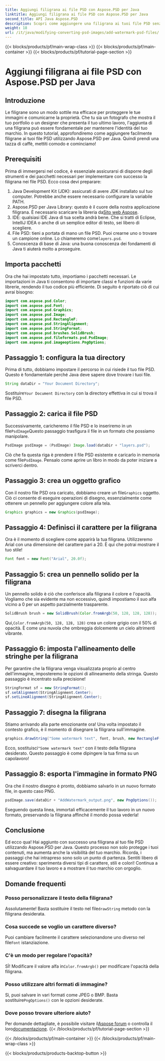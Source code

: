 ```yaml
---
title: Aggiungi filigrana ai file PSD con Aspose.PSD per Java
linktitle: Aggiungi filigrana ai file PSD con Aspose.PSD per Java
second_title: API Java Aspose.PSD
description: Scopri come aggiungere una filigrana ai tuoi file PSD senza sforzo utilizzando Aspose.PSD per Java. Proteggi le tue immagini con una semplice guida passo passo.
weight: 18
url: /it/java/modifying-converting-psd-images/add-watermark-psd-files/
---
```


{{< blocks/products/pf/main-wrap-class >}}
{{< blocks/products/pf/main-container >}}
{{< blocks/products/pf/tutorial-page-section >}}

# Aggiungi filigrana ai file PSD con Aspose.PSD per Java

## Introduzione
Le filigrane sono un modo sottile ma efficace per proteggere le tue immagini e comunicarne la proprietà. Che tu sia un fotografo che mostra il tuo portfolio o un designer che presenta il tuo ultimo lavoro, l'aggiunta di una filigrana può essere fondamentale per mantenere l'identità del tuo marchio. In questo tutorial, approfondiremo come aggiungere facilmente filigrane ai tuoi file PSD utilizzando Aspose.PSD per Java. Quindi prendi una tazza di caffè, mettiti comodo e cominciamo!
## Prerequisiti
Prima di immergersi nel codice, è essenziale assicurarsi di disporre degli strumenti e dei pacchetti necessari per implementare con successo la filigrana nei file PSD. Ecco cosa devi preparare:
1. Java Development Kit (JDK): assicurati di avere JDK installato sul tuo computer. Potrebbe anche essere necessario configurare la variabile PATH.
2. Aspose.PSD per Java Library: questo è il cuore della nostra applicazione filigrana. È necessario scaricare la libreria da[Sito web Aspose](https://releases.aspose.com/psd/java/).
3. IDE: qualsiasi IDE Java di tua scelta andrà bene. Che si tratti di Eclipse, IntelliJ IDEA o anche di un semplice editor di testo, sei libero di scegliere.
4.  File PSD: tieni a portata di mano un file PSD. Puoi crearne uno o trovare un campione online. Lo chiameremo come`layers.psd`.
5. Conoscenza di base di Java: una buona conoscenza dei fondamenti di Java ti aiuterà molto a proseguire.
## Importa pacchetti
Ora che hai impostato tutto, importiamo i pacchetti necessari. Le importazioni in Java ti consentono di importare classi e funzioni da varie librerie, rendendo il tuo codice più efficiente. Di seguito è riportato ciò di cui avrai bisogno:
```java
import com.aspose.psd.Color;
import com.aspose.psd.Font;
import com.aspose.psd.Graphics;
import com.aspose.psd.Image;
import com.aspose.psd.RectangleF;
import com.aspose.psd.StringAlignment;
import com.aspose.psd.StringFormat;
import com.aspose.psd.brushes.SolidBrush;
import com.aspose.psd.fileformats.psd.PsdImage;
import com.aspose.psd.imageoptions.PngOptions;
```
## Passaggio 1: configura la tua directory
Prima di tutto, dobbiamo impostare il percorso in cui risiede il tuo file PSD. Questo è fondamentale perché Java deve sapere dove trovare i tuoi file. 
```java
String dataDir = "Your Document Directory";
```
 Sostituire`Your Document Directory` con la directory effettiva in cui si trova il file PSD.
## Passaggio 2: carica il file PSD
 Successivamente, caricheremo il file PSD e lo inseriremo in un file`PsdImage`Questo passaggio trasfigura il file in un formato che possiamo manipolare.
```java
PsdImage psdImage = (PsdImage) Image.load(dataDir + "layers.psd");
```
 Ciò che fa questa riga è prendere il file PSD esistente e caricarlo in memoria come file`PsdImage`. Pensalo come aprire un libro in modo da poter iniziare a scriverci dentro.
## Passaggio 3: crea un oggetto grafico
 Con il nostro file PSD ora caricato, dobbiamo creare un file`Graphics` oggetto. Ciò ci consente di eseguire operazioni di disegno, essenzialmente come ottenere un pennello per aggiungere colore alla tela.
```java
Graphics graphics = new Graphics(psdImage);
```
## Passaggio 4: Definisci il carattere per la filigrana
Ora è il momento di scegliere come apparirà la tua filigrana. Utilizzeremo Arial con una dimensione del carattere pari a 20. È qui che potrai mostrare il tuo stile!
```java
Font font = new Font("Arial", 20.0f);
```
## Passaggio 5: crea un pennello solido per la filigrana
Un pennello solido è ciò che conferisce alla filigrana il colore e l'opacità. Vogliamo che sia evidente ma non eccessivo, quindi impostiamo il suo alfa vicino a 0 per un aspetto parzialmente trasparente.
```java
SolidBrush brush = new SolidBrush(Color.fromArgb(50, 128, 128, 128));
```
 Qui,`Color.fromArgb(50, 128, 128, 128)` crea un colore grigio con il 50% di opacità. È come una nuvola che ombreggia dolcemente un cielo altrimenti vibrante.
## Passaggio 6: imposta l'allineamento delle stringhe per la filigrana
Per garantire che la filigrana venga visualizzata proprio al centro dell'immagine, imposteremo le opzioni di allineamento della stringa. Questo passaggio è incentrato sulla precisione!
```java
StringFormat sf = new StringFormat();
sf.setAlignment(StringAlignment.Center);
sf.setLineAlignment(StringAlignment.Center);
```
## Passaggio 7: disegna la filigrana
Stiamo arrivando alla parte emozionante ora! Una volta impostato il contesto grafico, è il momento di disegnare la filigrana sull'immagine.
```java
graphics.drawString("Some watermark text", font, brush, new RectangleF(0, 0, psdImage.getWidth(), psdImage.getHeight()), sf);
```
 Ecco, sostituisci`"Some watermark text"` con il testo della filigrana desiderato. Questo passaggio è come dipingere la tua firma su un capolavoro!
## Passaggio 8: esporta l'immagine in formato PNG
Ora che il nostro disegno è pronto, dobbiamo salvarlo in un nuovo formato file, in questo caso PNG. 
```java
psdImage.save(dataDir + "AddWatermark_output.png", new PngOptions());
```
Eseguendo questa linea, immortali efficacemente il tuo lavoro in un nuovo formato, preservando la filigrana affinché il mondo possa vederla!
## Conclusione
Ed ecco qua! Hai aggiunto con successo una filigrana al tuo file PSD utilizzando Aspose.PSD per Java. Questo processo non solo protegge i tuoi contenuti, ma aumenta anche la visibilità del tuo marchio. Ricorda, i passaggi che hai intrapreso sono solo un punto di partenza. Sentiti libero di essere creativo: sperimenta diversi tipi di carattere, stili e colori! Continua a salvaguardare il tuo lavoro e a mostrare il tuo marchio con orgoglio. 
## Domande frequenti
### Posso personalizzare il testo della filigrana?
 Assolutamente! Basta sostituire il testo nel file`drawString` metodo con la filigrana desiderata.
### Cosa succede se voglio un carattere diverso?
 Puoi cambiare facilmente il carattere selezionandone uno diverso nel file`Font` istanziazione.
### C'è un modo per regolare l'opacità?
 SÌ! Modificare il valore alfa in`Color.fromArgb()` per modificare l'opacità della filigrana.
### Posso utilizzare altri formati di immagine?
 Sì, puoi salvare in vari formati come JPEG o BMP. Basta sostituire`PngOptions()` con le opzioni desiderate.
### Dove posso trovare ulteriore aiuto?
 Per domande dettagliate, è possibile visitare il[Aspose forum](https://forum.aspose.com/c/psd/34) o controlla il loro[documentazione](https://reference.aspose.com/psd/java/).
{{< /blocks/products/pf/tutorial-page-section >}}

{{< /blocks/products/pf/main-container >}}
{{< /blocks/products/pf/main-wrap-class >}}

{{< blocks/products/products-backtop-button >}}
